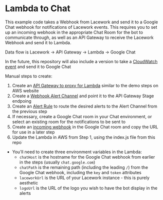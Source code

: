 # Lambda to Chat

This example code takes a Webhook from Lacework and send it to a Google Chat webhook for notifications of Lacework events.  This requires you to set up an incoming webhook in the appropriate Chat Room for the bot to communicate through, as well as an API Gateway to receive the Lacework Webhook and send it to Lambda.

Data flow is Lacework -> API Gateway -> Lambda -> Google Chat

In the future, this repository will also include a version to take a [CloudWatch event](https://support.lacework.com/hc/en-us/articles/360005840174-AWS-CloudWatch) and send it to Google Chat

Manual steps to create:
1. Create an [API Gateway to proxy for Lambda](https://docs.aws.amazon.com/apigateway/latest/developerguide/api-gateway-create-api-as-simple-proxy-for-lambda.html) similar to the demo steps on AWS website
2. Create a [Webhook Alert Channel](https://support.lacework.com/hc/en-us/articles/360034367393-Webhook) and point it to the API Gateway Stage endpoing
3. Create an [Alert Rule](https://support.lacework.com/hc/en-us/articles/360042236733-Alert-Rules) to route the desired alerts to the Alert Channel from the previous step 
4. If necessary, create a Google Chat room in your Chat environment, or select an existing room for the notifications to be sent to 
5. Create an [incoming webhook](https://developers.google.com/chat/how-tos/webhooks) in the Google Chat room and copy the URL for use in a later step
6. Update the Lambda in AWS from Step 1, using the index.js file from this repo 
  * You'll need to create three environment variables in the Lambda:
    * `chatHost` is the hostname for the Google Chat webhook from earlier in the steps (usually `chat.google.com`)
    * `chatPath` is the remaining path (including the leading `/`) from the Google Chat webhook, including the `key` and `token` attributes
    * `laceworkUrl` is the URL of your Lacework instance - this is purely aesthetic
    * `logoUrl` is the URL of the logo you wish to have the bot display in the alerts
